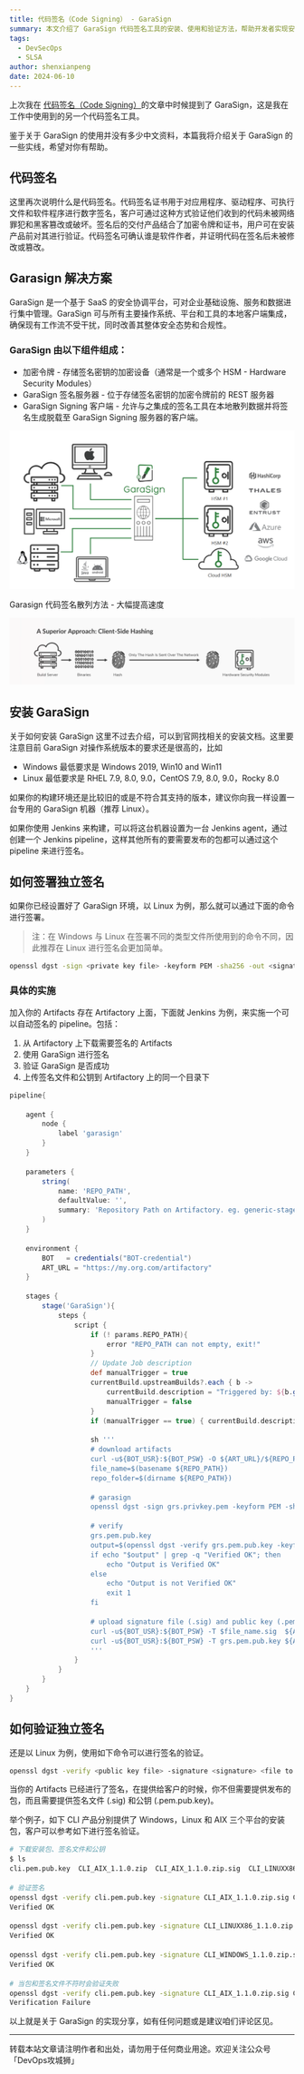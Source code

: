 ```yaml
---
title: 代码签名（Code Signing） - GaraSign
summary: 本文介绍了 GaraSign 代码签名工具的安装、使用和验证方法，帮助开发者实现安全的代码签名。
tags:
  - DevSecOps
  - SLSA
author: shenxianpeng
date: 2024-06-10
---
```


上次我在 [代码签名（Code Signing）](2024/04/code-signing/)的文章中时候提到了 GaraSign，这是我在工作中使用到的另一个代码签名工具。

鉴于关于 GaraSign 的使用并没有多少中文资料，本篇我将介绍关于 GaraSign 的一些实线，希望对你有帮助。


## 代码签名

这里再次说明什么是代码签名。代码签名证书用于对应用程序、驱动程序、可执行文件和软件程序进行数字签名，客户可通过这种方式验证他们收到的代码未被网络罪犯和黑客篡改或破坏。签名后的交付产品结合了加密令牌和证书，用户可在安装产品前对其进行验证。代码签名可确认谁是软件作者，并证明代码在签名后未被修改或篡改。

## Garasign 解决方案

GaraSign 是一个基于 SaaS 的安全协调平台，可对企业基础设施、服务和数据进行集中管理。GaraSign 可与所有主要操作系统、平台和工具的本地客户端集成，确保现有工作流不受干扰，同时改善其整体安全态势和合规性。

### GaraSign 由以下组件组成：

* 加密令牌 - 存储签名密钥的加密设备（通常是一个或多个 HSM - Hardware Security Modules）
* GaraSign 签名服务器 - 位于存储签名密钥的加密令牌前的 REST 服务器
* GaraSign Signing 客户端 - 允许与之集成的签名工具在本地散列数据并将签名生成脱载至 GaraSign Signing 服务器的客户端。

![garasign components](garasign-components.png)

Garasign 代码签名散列方法 - 大幅提高速度

![garasign approach](garasign-approach.png)

## 安装 GaraSign

关于如何安装 GaraSign 这里不过去介绍，可以到官网找相关的安装文档。这里要注意目前 GaraSign 对操作系统版本的要求还是很高的，比如

* Windows 最低要求是 Windows 2019, Win10 and Win11
* Linux 最低要求是 RHEL 7.9, 8.0, 9.0，CentOS 7.9, 8.0, 9.0，Rocky 8.0

如果你的构建环境还是比较旧的或是不符合其支持的版本，建议你向我一样设置一台专用的 GaraSign 机器（推荐 Linux）。

如果你使用 Jenkins 来构建，可以将这台机器设置为一台 Jenkins agent，通过创建一个 Jenkins pipeline，这样其他所有的要需要发布的包都可以通过这个 pipeline 来进行签名。

## 如何签署独立签名

如果你已经设置好了 GaraSign 环境，以 Linux 为例，那么就可以通过下面的命令进行签署。

> 注：在 Windows 与 Linux 在签署不同的类型文件所使用到的命令不同，因此推荐在 Linux 进行签名会更加简单。

```bash
openssl dgst -sign <private key file> -keyform PEM -sha256 -out <signature-file-name.sig> -binary <binary file to sign>
```
### 具体的实施

加入你的 Artifacts 存在 Artifactory 上面，下面就 Jenkins 为例，来实施一个可以自动签名的 pipeline。包括：

1. 从 Artifactory 上下载需要签名的 Artifacts
2. 使用 GaraSign 进行签名
3. 验证 GaraSign 是否成功
4. 上传签名文件和公钥到 Artifactory 上的同一个目录下

```groovy
pipeline{

	agent {
        node {
            label 'garasign'
        }
    }

    parameters {
        string(
            name: 'REPO_PATH',
            defaultValue: '',
            summary: 'Repository Path on Artifactory. eg. generic-stage/test_repo/devel/54/mybuild_1.1.0_752d0821_64bit.exe'
        )
    }

    environment {
		BOT   = credentials("BOT-credential")
		ART_URL = "https://my.org.com/artifactory"
    }

    stages {
        stage('GaraSign'){
            steps {
				script {
					if (! params.REPO_PATH){
						error "REPO_PATH can not empty, exit!"
					}
					// Update Job description
					def manualTrigger = true
					currentBuild.upstreamBuilds?.each { b ->
						currentBuild.description = "Triggered by: ${b.getFullDisplayName()}\n${REPO_PATH}"
						manualTrigger = false
					}
					if (manualTrigger == true) { currentBuild.description = "Manual sign: ${REPO_PATH}" }

					sh '''
					# download artifacts
					curl -u${BOT_USR}:${BOT_PSW} -O ${ART_URL}/${REPO_PATH}
					file_name=$(basename ${REPO_PATH})
					repo_folder=$(dirname ${REPO_PATH})

					# garasign
					openssl dgst -sign grs.privkey.pem -keyform PEM -sha256 -out $file_name.sig -binary $file_name

					# verify
					grs.pem.pub.key
					output=$(openssl dgst -verify grs.pem.pub.key -keyform PEM -sha256 -signature $file_name.sig -binary $file_name)
					if echo "$output" | grep -q "Verified OK"; then
						echo "Output is Verified OK"
					else
						echo "Output is not Verified OK"
						exit 1
					fi

					# upload signature file (.sig) and public key (.pem.pub.key)
					curl -u${BOT_USR}:${BOT_PSW} -T $file_name.sig  ${ART_URL}/${repo_folder}/
					curl -u${BOT_USR}:${BOT_PSW} -T grs.pem.pub.key ${ART_URL}/${repo_folder}/
					'''
				}
            }
        }
    }
}
```

## 如何验证独立签名

还是以 Linux 为例，使用如下命令可以进行签名的验证。

```bash
openssl dgst -verify <public key file> -signature <signature> <file to verify>
```

当你的 Artifacts 已经进行了签名，在提供给客户的时候，你不但需要提供发布的包，而且需要提供签名文件 (.sig) 和公钥 (.pem.pub.key)。

举个例子，如下 CLI 产品分别提供了 Windows，Linux 和 AIX 三个平台的安装包，客户可以参考如下进行签名验证。

```bash
# 下载安装包、签名文件和公钥
$ ls
cli.pem.pub.key  CLI_AIX_1.1.0.zip  CLI_AIX_1.1.0.zip.sig  CLI_LINUXX86_1.1.0.zip  CLI_LINUXX86_1.1.0.zip.sig  CLI_WINDOWS_1.1.0.zip  CLI_WINDOWS_1.1.0.zip.sig

# 验证签名
openssl dgst -verify cli.pem.pub.key -signature CLI_AIX_1.1.0.zip.sig CLI_AIX_1.1.0.zip
Verified OK

openssl dgst -verify cli.pem.pub.key -signature CLI_LINUXX86_1.1.0.zip.sig CLI_LINUXX86_1.1.0.zip
Verified OK

openssl dgst -verify cli.pem.pub.key -signature CLI_WINDOWS_1.1.0.zip.sig CLI_WINDOWS_1.1.0.zip
Verified OK

# 当包和签名文件不符时会验证失败
openssl dgst -verify cli.pem.pub.key -signature CLI_AIX_1.1.0.zip.sig CLI_LINUXX86_1.1.0.zip
Verification Failure
```

以上就是关于 GaraSign 的实现分享，如有任何问题或是建议咱们评论区见。

---

转载本站文章请注明作者和出处，请勿用于任何商业用途。欢迎关注公众号「DevOps攻城狮」
